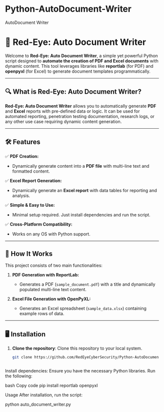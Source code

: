 # Python-AutoDocument-Writer
AutoDocument Writer


# 🚀 **Red-Eye: Auto Document Writer**

Welcome to **Red-Eye: Auto Document Writer**, a simple yet powerful Python script designed to **automate the creation of PDF and Excel documents** with dynamic content. This tool leverages libraries like **reportlab** (for PDF) and **openpyxl** (for Excel) to generate document templates programmatically.

---

## 🔍 **What is Red-Eye: Auto Document Writer?**

**Red-Eye: Auto Document Writer** allows you to automatically generate **PDF** and **Excel** reports with pre-defined data or logic. It can be used for automated reporting, penetration testing documentation, research logs, or any other use case requiring dynamic content generation.

---

## 🛠️ **Features**

✅ **PDF Creation:**  
- Dynamically generate content into a **PDF file** with multi-line text and formatted content.

✅ **Excel Report Generation:**  
- Dynamically generate an **Excel report** with data tables for reporting and analysis.

✅ **Simple & Easy to Use:**  
- Minimal setup required. Just install dependencies and run the script.

✅ **Cross-Platform Compatibility:**  
- Works on any OS with Python support.

---

## 📄 **How It Works**

This project consists of two main functionalities:

1. **PDF Generation with ReportLab:**  
   - Generates a PDF (`sample_document.pdf`) with a title and dynamically populated multi-line text content.

2. **Excel File Generation with OpenPyXL:**  
   - Generates an Excel spreadsheet (`sample_data.xlsx`) containing example rows of data.

---

## 🖥️ **Installation**

1. **Clone the repository**:
   Clone this repository to your local system.

   ```bash
   git clone https://github.com/RedEyeCyberSecurity/Python-AutoDocument-Writer.git
   


Install dependencies: Ensure you have the necessary Python libraries. Run the following:

bash
Copy code
pip install reportlab openpyxl

Usage
After installation, run the script:

python auto_document_writer.py




